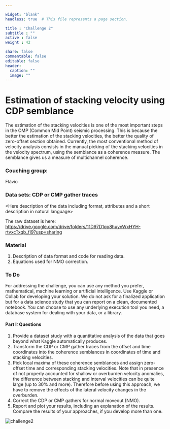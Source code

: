 ```yaml
---

widget: "blank"
headless: true  # This file represents a page section.

title : "Challenge 2"
subtitle : ""
active : false
weight : 42

share: false
commentable: false
editable: false
header:
  caption: ""
  image: ""
---
```


# Estimation of stacking velocity using CDP semblance

The estimation of the stacking velocities is one of the most important steps in the CMP (Common Mid Point) seismic processing. This is because the better the estimation of the stacking velocities, the better the quality of zero-offset section obtained. Currently, the most conventional method of velocity analysis consists in the manual picking of the stacking velocities in the velocity spectrum, using the semblance as a coherence measure. The semblance gives us a measure of multichannel coherence.

### Couching group:

<Names> Flávio

### Data sets: CDP or CMP gather traces

<Here description of the data including format, attributes and a short description in natural language>

The  raw dataset is here: https://drive.google.com/drive/folders/11D97D1qo8huynWxHYH-rtvxcTxqb_fI9?usp=sharing

### Material

1. Description of data format and code for reading data.
2. Equations used for NMO correction.

### To Do

For addressing the challenge, you can use any method you prefer, mathematical, machine learning or artificial intelligence. Use Kaggle or Collab for developing your solution. We do not ask for a finalized application but for a data science study that you can report on a clean, documented notebook. You can choose to use any underlying execution tool you need, a database system for dealing with your data, or a library.

#### Part I: Questions

1. Provide a dataset study with a quantitative analysis of the data that goes beyond what Kaggle     automatically produces.
2. Transform the CDP or CMP gather traces from the offset and time coordinates into the coherence semblances in coordinates of time and stacking velocities.
3. Pick local maxima of these coherence semblances and assign zero-offset time and corresponding stacking velocities. Note that in presence of not properly accounted for shallow or overburden velocity anomalies, the difference between stacking and interval velocities can be quite large (up to 30% and more). Therefore before using this approach, we have to remove the effects of the lateral velocity changes in the overburden.
4. Correct the CDP or CMP gathers for normal moveout (NMO).
5. Report and plot your results, including an explanation of the results. Compare the results of your approaches, if you develop more than one.

![challenge2](http://adageo.github.io/summit-2021/img/challenge2.png)
